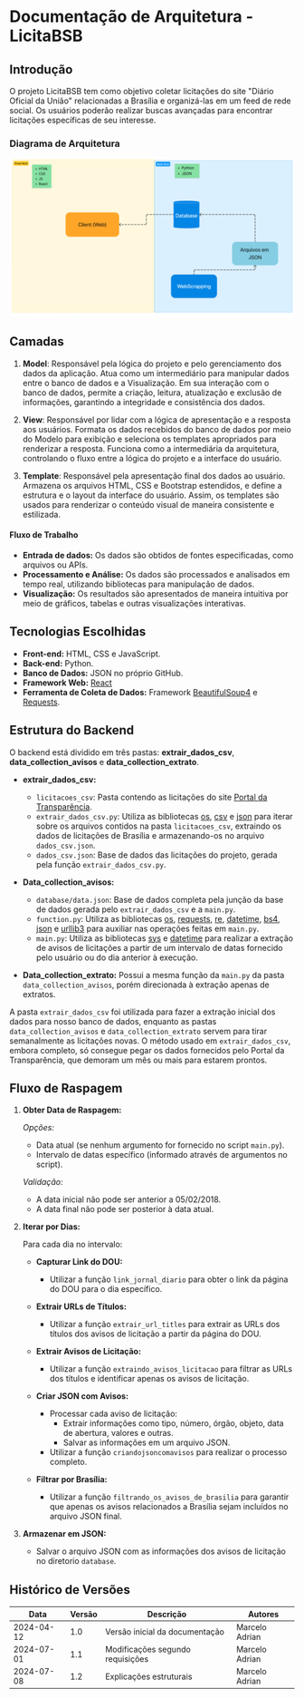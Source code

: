# Documentação de Arquitetura - LicitaBSB

## Introdução

O projeto LicitaBSB tem como objetivo coletar licitações do site "Diário Oficial da União" relacionadas a Brasília e organizá-las em um feed de rede social. Os usuários poderão realizar buscas avançadas para encontrar licitações específicas de seu interesse.

### Diagrama de Arquitetura

![Diagrama de Arquitetura](Diagrama2.png)

## Camadas

1. **Model**: Responsável pela lógica do projeto e pelo gerenciamento dos dados da aplicação. Atua como um intermediário para manipular dados entre o banco de dados e a Visualização. Em sua interação com o banco de dados, permite a criação, leitura, atualização e exclusão de informações, garantindo a integridade e consistência dos dados.

2. **View**: Responsável por lidar com a lógica de apresentação e a resposta aos usuários. Formata os dados recebidos do banco de dados por meio do Modelo para exibição e seleciona os templates apropriados para renderizar a resposta. Funciona como a intermediária da arquitetura, controlando o fluxo entre a lógica do projeto e a interface do usuário.

3. **Template**: Responsável pela apresentação final dos dados ao usuário. Armazena os arquivos HTML, CSS e Bootstrap estendidos, e define a estrutura e o layout da interface do usuário. Assim, os templates são usados para renderizar o conteúdo visual de maneira consistente e estilizada.

#### Fluxo de Trabalho
- **Entrada de dados:** Os dados são obtidos de fontes especificadas, como arquivos ou APIs.
- **Processamento e Análise:** Os dados são processados e analisados em tempo real, utilizando bibliotecas para manipulação de dados.
- **Visualização:** Os resultados são apresentados de maneira intuitiva por meio de gráficos, tabelas e outras visualizações interativas.

## Tecnologias Escolhidas

- **Front-end:** HTML, CSS e JavaScript.
- **Back-end:** Python.
- **Banco de Dados:** JSON no próprio GitHub.
- **Framework Web:** [React](https://react.dev/)
- **Ferramenta de Coleta de Dados:** Framework [BeautifulSoup4](https://beautiful-soup-4.readthedocs.io/en/latest/) e [Requests](https://pypi.org/project/requests/).

## Estrutura do Backend

O backend está dividido em três pastas: **extrair_dados_csv**, **data_collection_avisos** e **data_collection_extrato**.

- **extrair_dados_csv:**
  - `licitacoes_csv`: Pasta contendo as licitações do site [Portal da Transparência](https://portaldatransparencia.gov.br/download-de-dados/licitacoes_csv).
  - `extrair_dados_csv.py`: Utiliza as bibliotecas [os](https://docs.python.org/3/library/os.html), [csv](https://docs.python.org/3/library/csv.html) e [json](https://docs.python.org/3/library/json.html) para iterar sobre os arquivos contidos na pasta `licitacoes_csv`, extraindo os dados de licitações de Brasília e armazenando-os no arquivo `dados_csv.json`.
  - `dados_csv.json`: Base de dados das licitações do projeto, gerada pela função `extrair_dados_csv.py`.

- **Data_collection_avisos:** 
  - `database/data.json`: Base de dados completa pela junção da base de dados gerada pelo `extrair_dados_csv` e a `main.py`.
  - `function.py`: Utiliza as bibliotecas [os](https://docs.python.org/3/library/os.html), [requests](https://pypi.org/project/requests/), [re](https://docs.python.org/3/library/re.html), [datetime](https://docs.python.org/3/library/datetime.html), [bs4](https://pypi.org/project/beautifulsoup4/), [json](https://docs.python.org/3/library/json.html) e [urllib3](https://pypi.org/project/urllib3/) para auxiliar nas operações feitas em `main.py`.
  - `main.py`: Utiliza as bibliotecas [sys](https://docs.python.org/3/library/sys.html) e [datetime](https://docs.python.org/3/library/datetime.html) para realizar a extração de avisos de licitações a partir de um intervalo de datas fornecido pelo usuário ou do dia anterior à execução.

- **Data_collection_extrato:** Possui a mesma função da `main.py` da pasta `data_collection_avisos`, porém direcionada à extração apenas de extratos.

A pasta `extrair_dados_csv` foi utilizada para fazer a extração inicial dos dados para nosso banco de dados, enquanto as pastas `data_collection_avisos` e `data_collection_extrato` servem para tirar semanalmente as licitações novas. O método usado em `extrair_dados_csv`, embora completo, só consegue pegar os dados fornecidos pelo Portal da Transparência, que demoram um mês ou mais para estarem prontos.

## Fluxo de Raspagem 

1. **Obter Data de Raspagem:**

   *Opções:*
   - Data atual (se nenhum argumento for fornecido no script `main.py`).
   - Intervalo de datas específico (informado através de argumentos no script).

   *Validação:*
   - A data inicial não pode ser anterior a 05/02/2018.
   - A data final não pode ser posterior à data atual.

2. **Iterar por Dias:**

   Para cada dia no intervalo:

   - **Capturar Link do DOU:**
     - Utilizar a função `link_jornal_diario` para obter o link da página do DOU para o dia específico.

   - **Extrair URLs de Títulos:**
     - Utilizar a função `extrair_url_titles` para extrair as URLs dos títulos dos avisos de licitação a partir da página do DOU.

   - **Extrair Avisos de Licitação:**
     - Utilizar a função `extraindo_avisos_licitacao` para filtrar as URLs dos títulos e identificar apenas os avisos de licitação.

   - **Criar JSON com Avisos:**
     - Processar cada aviso de licitação:
       - Extrair informações como tipo, número, órgão, objeto, data de abertura, valores e outras.
       - Salvar as informações em um arquivo JSON.
     - Utilizar a função `criandojsoncomavisos` para realizar o processo completo.

   - **Filtrar por Brasília:**
     - Utilizar a função `filtrando_os_avisos_de_brasilia` para garantir que apenas os avisos relacionados a Brasília sejam incluídos no arquivo JSON final.

3. **Armazenar em JSON:**

   - Salvar o arquivo JSON com as informações dos avisos de licitação no diretorio `database`.

## Histórico de Versões

| Data       | Versão | Descrição                               | Autores         |
|------------|--------|-----------------------------------------|-----------------|
| 2024-04-12 | 1.0    | Versão inicial da documentação          | Marcelo Adrian  |
| 2024-07-01 | 1.1    | Modificações segundo requisições        | Marcelo Adrian  |
| 2024-07-08 | 1.2    | Explicações estruturais                 | Marcelo Adrian  |